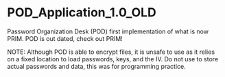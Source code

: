 # POD_Application_1.0_OLD
Password Organization Desk (POD) first implementation of what is now PRIM. POD is out dated, check out PRIM!

NOTE: Although POD is able to encrypt files, it is unsafe to use as it relies on a fixed location to load passwords, keys, and the IV. Do not use to store actual passwords and data, this was for programming practice.
